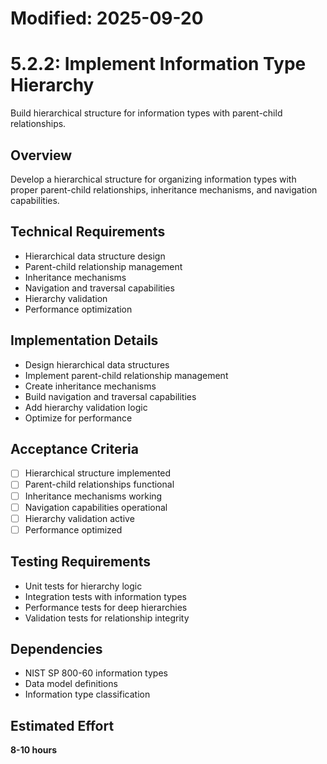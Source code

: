 # Modified: 2025-09-20

# 5.2.2: Implement Information Type Hierarchy

Build hierarchical structure for information types with parent-child relationships.

## Overview
Develop a hierarchical structure for organizing information types with proper parent-child relationships, inheritance mechanisms, and navigation capabilities.

## Technical Requirements
- Hierarchical data structure design
- Parent-child relationship management
- Inheritance mechanisms
- Navigation and traversal capabilities
- Hierarchy validation
- Performance optimization

## Implementation Details
- Design hierarchical data structures
- Implement parent-child relationship management
- Create inheritance mechanisms
- Build navigation and traversal capabilities
- Add hierarchy validation logic
- Optimize for performance

## Acceptance Criteria
- [ ] Hierarchical structure implemented
- [ ] Parent-child relationships functional
- [ ] Inheritance mechanisms working
- [ ] Navigation capabilities operational
- [ ] Hierarchy validation active
- [ ] Performance optimized

## Testing Requirements
- Unit tests for hierarchy logic
- Integration tests with information types
- Performance tests for deep hierarchies
- Validation tests for relationship integrity

## Dependencies
- NIST SP 800-60 information types
- Data model definitions
- Information type classification

## Estimated Effort
**8-10 hours**

